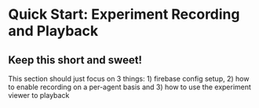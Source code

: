 # Quick Start: Experiment Recording and Playback

## Keep this short and sweet!

This section should just focus on 3 things: 1) firebase config setup, 2) how to enable recording on a per-agent basis and 3) how to use the experiment viewer to playback